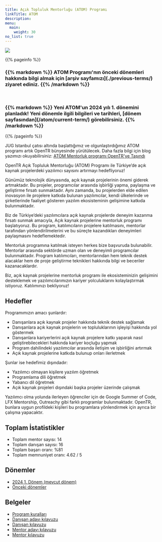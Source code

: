 ```yaml
---
title: Açık Topluluk Mentorluğu (ATOM) Programı
linkTitle: ATOM
description: 
menu:
  main:
    weight: 30
no_list: true
---
```


<img src="/images/atom-logo-horizontal-800x251.png" style="max-height: 200px; text-align: center;"/>

{{% pageinfo %}}

<h3>
{{% markdown %}}
ATOM Programı'nın önceki dönemleri hakkında bilgi almak için [arşiv sayfamızı](./previous-terms/) ziyaret ediniz.
{{% /markdown %}}
</h3>

<br/>

<h3>
{{% markdown %}}    
<span class="badge text-bg-primary">Yeni</span>
ATOM'un 2024 yılı 1. dönemini planladık!
Yeni dönemle ilgili bilgileri ve tarihleri, [dönem sayfasından](/atom/current-term/) görebilirsiniz.
{{% /markdown %}}
</h3>

{{% /pageinfo %}}

JUG Istanbul çatısı altında başlattığımız ve olgunlaştırdığımız ATOM programı artık OpenTR bünyesinde yürütülecek. Daha fazla bilgi için blog yazımızı okuyabilirsiniz: [ATOM Mentorluk programı OpenTR'ye Taşındı](/blog/2024/06/01/atom-mentorluk-programı-opentrye-taşındı/) 

OpenTR Açık Topluluk Mentorluğu (ATOM) Programı ile Türkiye’de açık kaynak projelerdeki yazılımcı sayısını artırmayı hedefliyoruz!

Günümüz teknolojik dünyasında, açık kaynak projelerinin önemi giderek artmaktadır. Bu projeler, programcılar arasında işbirliği yapma, paylaşma ve geliştirme fırsatı sunmaktadır. Aynı zamanda, bu projelerden elde edilen inovasyon ile projelere katkıda bulunan yazılımcılar, kendi ülkelerinde ve şirketlerinde faaliyet gösteren yazılım ekosisteminin gelişimine katkıda bulunmaktadır.

Biz de Türkiye’deki yazılımcılara açık kaynak projelerde deneyim kazanma fırsatı sunmak amacıyla, Açık kaynak projelerine mentorluk programı başlatıyoruz. Bu program, katılımcıların projelere katılmasını, mentorlar tarafından yönlendirilmelerini ve bu süreçte kazandıkları deneyimleri paylaşmasını hedeflemektedir.

Mentorluk programına katılmak isteyen herkes bize başvuruda bulunabilir. Mentorlar arasında sektörde uzman olan ve deneyimli programcılar bulunmaktadır. Program katılımcıları, mentorlarından hem teknik destek alacaklar hem de proje geliştirme teknikleri hakkında bilgi ve beceriler kazanacaklardır.

Biz, açık kaynak projelerine mentorluk programı ile ekosisteminizin gelişimini desteklemek ve yazılımcılarımızın kariyer yolculuklarını kolaylaştırmak istiyoruz. Katılımınızı bekliyoruz!

## Hedefler

Programımızın amacı şunlardır:
- Danışanlara açık kaynak projeler hakkında teknik destek sağlamak
- Danışanlara açık kaynak projelerin ve topluluklarının işleyişi hakkında yol göstermek
- Danışanlara kariyerlerini açık kaynak projelere katkı yaparak nasıl geliştirebilecekleri hakkında kariyer koçluğu yapmak
- Program dahilindeki yazılımcılar arasında iletişim ve işbirliğini artırmak
- Açık kaynak projelerine katkıda bulunup onları ilerletmek

Şunlar ise hedefimiz dışındadır:

- Yazılımcı olmayan kişilere yazılım öğretmek
- Programlama dili öğretmek
- Yabancı dil öğretmek
- Açık kaynak projeleri dışındaki başka projeler üzerinde çalışmak

Yazılımcı olma yolunda ilerleyen öğrenciler için de Google Summer of Code, LFX Mentorship, Outreachy gibi farklı programlar bulunmaktadır. OpenTR, bunlara uygun profildeki kişileri bu programlara yönlendirmek için ayrıca bir çalışma yapacaktır.

## Toplam İstatistikler
- Toplam mentor sayısı: 14
- Toplam danışan sayısı: 16
- Toplam başarı oranı: %81
- Toplam memnuniyet oranı: 4.62 / 5

## Dönemler

- [2024 1. Dönem (mevcut dönem)](/atom/current-term/)
- [Önceki dönemler](/atom/previous-terms/)

## Belgeler
- [Program kuralları](/atom/docs/program-rules/)
- [Danışan adayı kılavuzu](/atom/docs/mentee-candidate-guide/)
- [Danışan kılavuzu](/atom/docs/mentee-guide/)
- [Mentor adayı kılavuzu](/atom/docs/mentor-candidate-guide/)
- [Mentor kılavuzu](/atom/docs/mentor-guide/)
